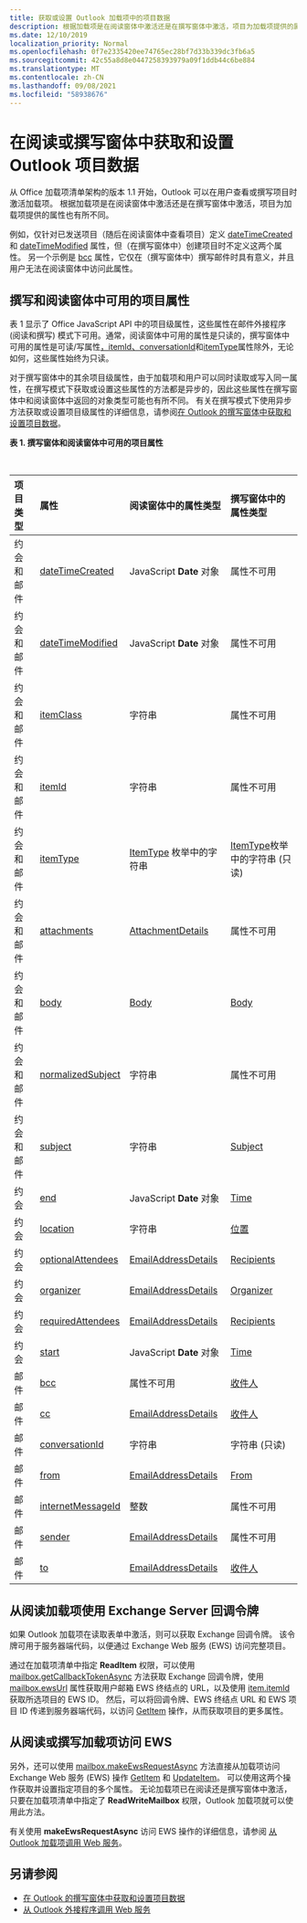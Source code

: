 ```yaml
---
title: 获取或设置 Outlook 加载项中的项目数据
description: 根据加载项是在阅读窗体中激活还是在撰写窗体中激活，项目为加载项提供的属性也有所不同。
ms.date: 12/10/2019
localization_priority: Normal
ms.openlocfilehash: 0f7e2335420ee74765ec28bf7d33b339dc3fb6a5
ms.sourcegitcommit: 42c55a8d8e0447258393979a09f1ddb44c6be884
ms.translationtype: MT
ms.contentlocale: zh-CN
ms.lasthandoff: 09/08/2021
ms.locfileid: "58938676"
---
```

# <a name="get-and-set-outlook-item-data-in-read-or-compose-forms"></a>在阅读或撰写窗体中获取和设置 Outlook 项目数据

从 Office 加载项清单架构的版本 1.1 开始，Outlook 可以在用户查看或撰写项目时激活加载项。 根据加载项是在阅读窗体中激活还是在撰写窗体中激活，项目为加载项提供的属性也有所不同。

例如，仅针对已发送项目（随后在阅读窗体中查看项目）定义 [dateTimeCreated](../reference/objectmodel/preview-requirement-set/office.context.mailbox.item.md#properties) 和 [dateTimeModified](../reference/objectmodel/preview-requirement-set/office.context.mailbox.item.md#properties) 属性，但（在撰写窗体中）创建项目时不定义这两个属性。 另一个示例是 [bcc](../reference/objectmodel/preview-requirement-set/office.context.mailbox.item.md#properties) 属性，它仅在（撰写窗体中）撰写邮件时具有意义，并且用户无法在阅读窗体中访问此属性。

## <a name="item-properties-available-in-compose-and-read-forms"></a>撰写和阅读窗体中可用的项目属性

表 1 显示了 Office JavaScript API 中的项目级属性，这些属性在邮件外接程序 (阅读和撰写) 模式下可用。通常，阅读窗体中可用的属性是只读的，撰写窗体中可用的属性是可读/写属性[，itemId、conversationId](../reference/objectmodel/preview-requirement-set/office.context.mailbox.item.md#properties)和[itemType](../reference/objectmodel/preview-requirement-set/office.context.mailbox.item.md#properties)属性除外，无论如何，这些属性始终为只读。 [](../reference/objectmodel/preview-requirement-set/office.context.mailbox.item.md#properties)

对于撰写窗体中的其余项目级属性，由于加载项和用户可以同时读取或写入同一属性，在撰写模式下获取或设置这些属性的方法都是异步的，因此这些属性在撰写窗体中和阅读窗体中返回的对象类型可能也有所不同。 有关在撰写模式下使用异步方法获取或设置项目级属性的详细信息，请参阅[在 Outlook 的撰写窗体中获取和设置项目数据](get-and-set-item-data-in-a-compose-form.md)。


**表 1. 撰写窗体和阅读窗体中可用的项目属性**

<br/>

|**项目类型**|**属性**|**阅读窗体中的属性类型**|**撰写窗体中的属性类型**|
|:-----|:-----|:-----|:-----|
|约会和邮件|[dateTimeCreated](../reference/objectmodel/preview-requirement-set/office.context.mailbox.item.md#properties)|JavaScript **Date** 对象|属性不可用|
|约会和邮件|[dateTimeModified](../reference/objectmodel/preview-requirement-set/office.context.mailbox.item.md#properties)|JavaScript **Date** 对象|属性不可用|
|约会和邮件|[itemClass](../reference/objectmodel/preview-requirement-set/office.context.mailbox.item.md#properties)|字符串|属性不可用|
|约会和邮件|[itemId](../reference/objectmodel/preview-requirement-set/office.context.mailbox.item.md#properties)|字符串|属性不可用|
|约会和邮件|[itemType](../reference/objectmodel/preview-requirement-set/office.context.mailbox.item.md#properties)|[ItemType](/javascript/api/outlook/office.mailboxenums.itemtype) 枚举中的字符串|[ItemType](/javascript/api/outlook/office.mailboxenums.itemtype)枚举中的字符串 (只读) |
|约会和邮件|[attachments](../reference/objectmodel/preview-requirement-set/office.context.mailbox.item.md#properties)|[AttachmentDetails](/javascript/api/outlook/office.attachmentdetails)|属性不可用|
|约会和邮件|[body](../reference/objectmodel/preview-requirement-set/office.context.mailbox.item.md#properties)|[Body](/javascript/api/outlook/office.body)|[Body](/javascript/api/outlook/office.body)|
|约会和邮件|[normalizedSubject](../reference/objectmodel/preview-requirement-set/office.context.mailbox.item.md#properties)|字符串|属性不可用|
|约会和邮件|[subject](../reference/objectmodel/preview-requirement-set/office.context.mailbox.item.md#properties)|字符串|[Subject](/javascript/api/outlook/office.subject)|
|约会|[end](../reference/objectmodel/preview-requirement-set/office.context.mailbox.item.md#properties)|JavaScript **Date** 对象|[Time](/javascript/api/outlook/office.time)|
|约会|[location](../reference/objectmodel/preview-requirement-set/office.context.mailbox.item.md#properties)|字符串|[位置](/javascript/api/outlook/office.location)|
|约会|[optionalAttendees](../reference/objectmodel/preview-requirement-set/office.context.mailbox.item.md#properties)|[EmailAddressDetails](/javascript/api/outlook/office.emailaddressdetails)|[Recipients](/javascript/api/outlook/office.recipients)|
|约会|[organizer](../reference/objectmodel/preview-requirement-set/office.context.mailbox.item.md#properties)|[EmailAddressDetails](/javascript/api/outlook/office.emailaddressdetails)|[Organizer](/javascript/api/outlook/office.organizer)|
|约会|[requiredAttendees](../reference/objectmodel/preview-requirement-set/office.context.mailbox.item.md#properties)|[EmailAddressDetails](/javascript/api/outlook/office.emailaddressdetails)|[Recipients](/javascript/api/outlook/office.recipients)|
|约会|[start](../reference/objectmodel/preview-requirement-set/office.context.mailbox.item.md#properties)|JavaScript **Date** 对象|[Time](/javascript/api/outlook/office.time)|
|邮件|[bcc](../reference/objectmodel/preview-requirement-set/office.context.mailbox.item.md#properties)|属性不可用|[收件人](/javascript/api/outlook/office.recipients)|
|邮件|[cc](../reference/objectmodel/preview-requirement-set/office.context.mailbox.item.md#properties)|[EmailAddressDetails](/javascript/api/outlook/office.emailaddressdetails)|[收件人](/javascript/api/outlook/office.recipients)|
|邮件|[conversationId](../reference/objectmodel/preview-requirement-set/office.context.mailbox.item.md#properties)|字符串|字符串 (只读) |
|邮件|[from](../reference/objectmodel/preview-requirement-set/office.context.mailbox.item.md#properties)|[EmailAddressDetails](/javascript/api/outlook/office.emailaddressdetails)|[From](/javascript/api/outlook/office.from)|
|邮件|[internetMessageId](../reference/objectmodel/preview-requirement-set/office.context.mailbox.item.md#properties)|整数|属性不可用|
|邮件|[sender](../reference/objectmodel/preview-requirement-set/office.context.mailbox.item.md#properties)|[EmailAddressDetails](/javascript/api/outlook/office.emailaddressdetails)|属性不可用|
|邮件|[to](../reference/objectmodel/preview-requirement-set/office.context.mailbox.item.md#properties)|[EmailAddressDetails](/javascript/api/outlook/office.emailaddressdetails)|[收件人](/javascript/api/outlook/office.recipients)|

## <a name="use-exchange-server-callback-tokens-from-a-read-add-in"></a>从阅读加载项使用 Exchange Server 回调令牌

如果 Outlook 加载项在读取表单中激活，则可以获取 Exchange 回调令牌。 该令牌可用于服务器端代码，以便通过 Exchange Web 服务 (EWS) 访问完整项目。

通过在加载项清单中指定 **ReadItem** 权限，可以使用 [mailbox.getCallbackTokenAsync](../reference/objectmodel/preview-requirement-set/office.context.mailbox.md#methods) 方法获取 Exchange 回调令牌，使用 [mailbox.ewsUrl](../reference/objectmodel/preview-requirement-set/office.context.mailbox.md#properties) 属性获取用户邮箱 EWS 终结点的 URL，以及使用 [item.itemId](../reference/objectmodel/preview-requirement-set/office.context.mailbox.item.md#properties) 获取所选项目的 EWS ID。 然后，可以将回调令牌、EWS 终结点 URL 和 EWS 项目 ID 传递到服务器端代码，以访问 [GetItem](/exchange/client-developer/web-service-reference/getitem-operation) 操作，从而获取项目的更多属性。


## <a name="access-ews-from-a-read-or-compose-add-in"></a>从阅读或撰写加载项访问 EWS

另外，还可以使用 [mailbox.makeEwsRequestAsync](../reference/objectmodel/preview-requirement-set/office.context.mailbox.md#methods) 方法直接从加载项访问 Exchange Web 服务 (EWS) 操作 [GetItem](/exchange/client-developer/web-service-reference/getitem-operation) 和 [UpdateItem](/exchange/client-developer/web-service-reference/updateitem-operation)。 可以使用这两个操作获取并设置指定项目的多个属性。 无论加载项已在阅读还是撰写窗体中激活，只要在加载项清单中指定了 **ReadWriteMailbox** 权限，Outlook 加载项就可以使用此方法。

有关使用 **makeEwsRequestAsync** 访问 EWS 操作的详细信息，请参阅 [从 Outlook 加载项调用 Web 服务](web-services.md)。


## <a name="see-also"></a>另请参阅

- [在 Outlook 的撰写窗体中获取和设置项目数据](get-and-set-item-data-in-a-compose-form.md)
- [从 Outlook 外接程序调用 Web 服务](web-services.md)
